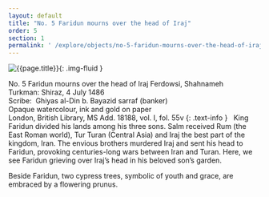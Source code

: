 ```yaml
---
layout: default
title: "No. 5 Faridun mourns over the head of Iraj"
order: 5
section: 1
permalink: ' /explore/objects/no-5-faridun-mourns-over-the-head-of-iraj'
---
```

![{{page.title}}]({{site.baseurl}}/images/pages/{{page.order}}.jpeg){: .img-fluid }


No. 5 Faridun mourns over the head of Iraj
Ferdowsi, Shahnameh  
Turkman: Shiraz, 4 July 1486  
Scribe:  Ghiyas al-Din b. Bayazid sarraf (banker)  
Opaque watercolour, ink and gold on paper  
London, British Library, MS Add. 18188, vol. I, fol. 55v
{: .text-info }
 
King Faridun divided his lands among his three sons. Salm received
Rum (the East Roman world), Tur Turan (Central Asia) and Iraj the
best part of the kingdom, Iran. The envious brothers murdered Iraj and sent his head to
Faridun, provoking centuries-long wars between Iran and Turan. Here, we see
Faridun grieving over Iraj’s head in his beloved son’s garden.

Beside Faridun, two cypress trees, symbolic of youth and grace, are embraced by a flowering prunus.

